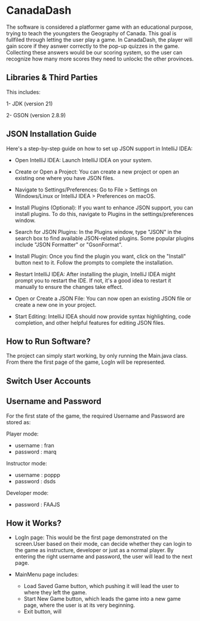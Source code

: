 
# CanadaDash
The software is considered a platformer game with an educational purpose, trying to teach the youngsters the Geography of Canada. This goal is fullfiled through letting the user play a game.
In CanadaDash, the player will gain score if they asnwer correctly to the pop-up quizzes in the game. Collecting these answers would be our scoring system, so the user can recognize how many more scores they need to unlockc the other provinces. 



## Libraries & Third Parties

This includes:

1- JDK      (version 21)

2- GSON     (version 2.8.9)

## JSON Installation Guide
Here's a step-by-step guide on how to set up JSON support in IntelliJ IDEA:

* Open IntelliJ IDEA: Launch IntelliJ IDEA on your system.

* Create or Open a Project: You can create a new project or open an existing one where you have JSON files.

* Navigate to Settings/Preferences: Go to File > Settings on Windows/Linux or IntelliJ IDEA > Preferences on macOS.

* Install Plugins (Optional): If you want to enhance JSON support, you can install plugins. To do this, navigate to Plugins in the settings/preferences window.

* Search for JSON Plugins: In the Plugins window, type "JSON" in the search box to find available JSON-related plugins. Some popular plugins include "JSON Formatter" or "GsonFormat".

* Install Plugin: Once you find the plugin you want, click on the "Install" button next to it. Follow the prompts to complete the installation.

* Restart IntelliJ IDEA: After installing the plugin, IntelliJ IDEA might prompt you to restart the IDE. If not, it's a good idea to restart it manually to ensure the changes take effect.

* Open or Create a JSON File: You can now open an existing JSON file or create a new one in your project.

* Start Editing: IntelliJ IDEA should now provide syntax highlighting, code completion, and other helpful features for editing JSON files.
## How to Run Software?

The project can simply start working, by only running the Main.java class.
From there the first page of the game, LogIn will be represented.
## Switch User Accounts

## Username and Password
For the first state of the game, the required Username and Password are stored as:

  Player mode:
   - username : fran
   - password : marq


   Instructor mode:
   - username : poppp    
   - password : dsds
   

  Developer mode:
   - password : FAAJS   
## How it Works?

* LogIn page: This would be the first page demonstrated on the screen.User based on their mode, can decide whether they can login to the game as instructure, developer or just as a normal player. By entering the right username and password, the user will lead to the next page.

* MainMenu page includes: 
    - Load Saved Game button, which pushing it will lead the user to where they left the game.
    - Start New Game button, which leads the game into a new game page, where the user is at its very beginning.
    - Exit button, will 
